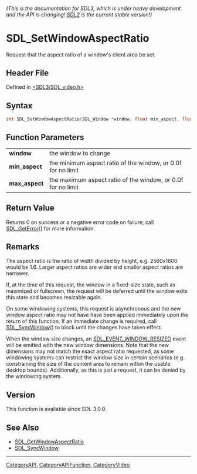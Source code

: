 ###### (This is the documentation for SDL3, which is under heavy development and the API is changing! [SDL2](https://wiki.libsdl.org/SDL2/) is the current stable version!)
# SDL_SetWindowAspectRatio

Request that the aspect ratio of a window's client area be set.

## Header File

Defined in [<SDL3/SDL_video.h>](https://github.com/libsdl-org/SDL/blob/main/include/SDL3/SDL_video.h)

## Syntax

```c
int SDL_SetWindowAspectRatio(SDL_Window *window, float min_aspect, float max_aspect);

```

## Function Parameters

|                    |                                                              |
| ------------------ | ------------------------------------------------------------ |
| **window**         | the window to change                                         |
| **min_aspect**     | the minimum aspect ratio of the window, or 0.0f for no limit |
| **max_aspect**     | the maximum aspect ratio of the window, or 0.0f for no limit |

## Return Value

Returns 0 on success or a negative error code on failure; call
[SDL_GetError](SDL_GetError)() for more information.

## Remarks

The aspect ratio is the ratio of width divided by height, e.g. 2560x1600
would be 1.6. Larger aspect ratios are wider and smaller aspect ratios are
narrower.

If, at the time of this request, the window in a fixed-size state, such as
maximized or fullscreen, the request will be deferred until the window
exits this state and becomes resizable again.

On some windowing systems, this request is asynchronous and the new window
aspect ratio may not have have been applied immediately upon the return of
this function. If an immediate change is required, call
[SDL_SyncWindow](SDL_SyncWindow)() to block until the changes have taken
effect.

When the window size changes, an
[SDL_EVENT_WINDOW_RESIZED](SDL_EVENT_WINDOW_RESIZED) event will be emitted
with the new window dimensions. Note that the new dimensions may not match
the exact aspect ratio requested, as some windowing systems can restrict
the window size in certain scenarios (e.g. constraining the size of the
content area to remain within the usable desktop bounds). Additionally, as
this is just a request, it can be denied by the windowing system.

## Version

This function is available since SDL 3.0.0.

## See Also

- [SDL_GetWindowAspectRatio](SDL_GetWindowAspectRatio)
- [SDL_SyncWindow](SDL_SyncWindow)

----
[CategoryAPI](CategoryAPI), [CategoryAPIFunction](CategoryAPIFunction), [CategoryVideo](CategoryVideo)

